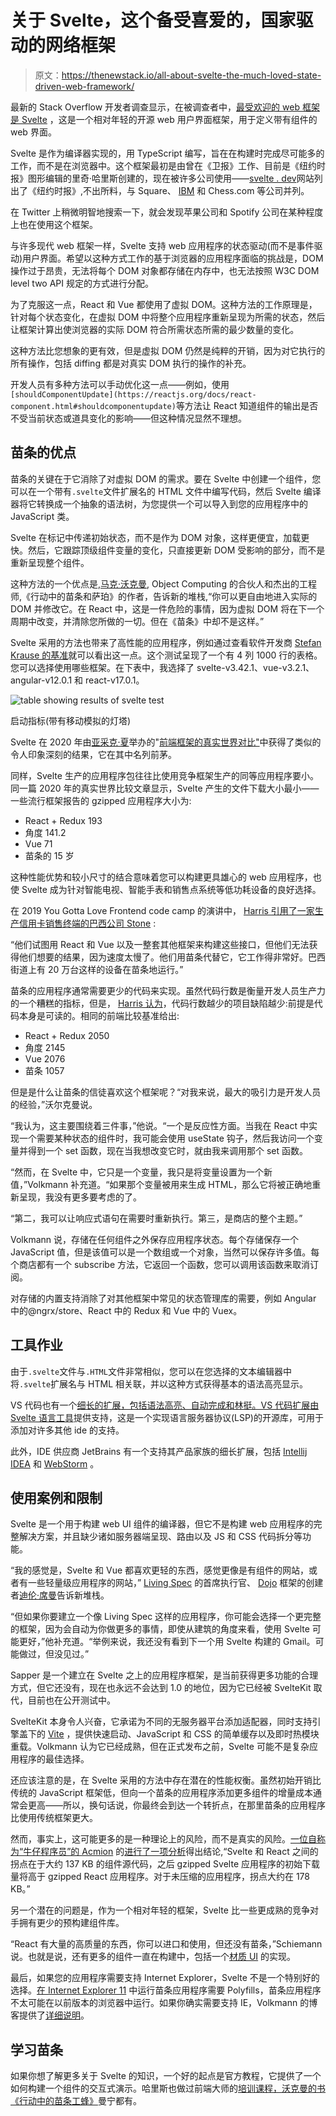 # 关于 Svelte，这个备受喜爱的，国家驱动的网络框架

> 原文：<https://thenewstack.io/all-about-svelte-the-much-loved-state-driven-web-framework/>

最新的 Stack Overflow 开发者调查显示，在被调查者中，[最受欢迎的 web 框架是 Svelte](https://insights.stackoverflow.com/survey/2021#most-loved-dreaded-and-wanted-webframe-love-dread) ，这是一个相对年轻的开源 web 用户界面框架，用于定义带有组件的 web 界面。

Svelte 是作为编译器实现的，用 TypeScript 编写，旨在在构建时完成尽可能多的工作，而不是在浏览器中。这个框架最初是由曾在《卫报》工作、目前是《纽约时报》图形编辑的里奇·哈里斯创建的，现在被许多公司使用——[svelte . dev](https://svelte.dev)网站列出了《纽约时报》,不出所料，与 Square、 [IBM](https://www.ibm.com/cloud?utm_content=inline-mention) 和 Chess.com 等公司并列。

在 Twitter 上稍微明智地搜索一下，就会发现苹果公司和 Spotify 公司在某种程度上也在使用这个框架。

与许多现代 web 框架一样，Svelte 支持 web 应用程序的状态驱动(而不是事件驱动)用户界面。希望以这种方式工作的基于浏览器的应用程序面临的挑战是，DOM 操作过于昂贵，无法将每个 DOM 对象都存储在内存中，也无法按照 W3C DOM level two API 规定的方式进行分配。

为了克服这一点，React 和 Vue 都使用了虚拟 DOM。这种方法的工作原理是，针对每个状态变化，在虚拟 DOM 中将整个应用程序重新呈现为所需的状态，然后让框架计算出使浏览器的实际 DOM 符合所需状态所需的最少数量的变化。

这种方法比您想象的更有效，但是虚拟 DOM 仍然是纯粹的开销，因为对它执行的所有操作，包括 diffing 都是对真实 DOM 执行的操作的补充。

开发人员有多种方法可以手动优化这一点——例如，使用`[shouldComponentUpdate](https://reactjs.org/docs/react-component.html#shouldcomponentupdate)`等方法让 React 知道组件的输出是否不受当前状态或道具变化的影响——但这种情况显然不理想。

## 苗条的优点

苗条的关键在于它消除了对虚拟 DOM 的需求。要在 Svelte 中创建一个组件，您可以在一个带有`.svelte`文件扩展名的 HTML 文件中编写代码，然后 Svelte 编译器将它转换成一个抽象的语法树，为您提供一个可以导入到您的应用程序中的 JavaScript 类。

Svelte 在标记中传递初始状态，而不是作为 DOM 对象，这样更便宜，加载更快。然后，它跟踪顶级组件变量的变化，只直接更新 DOM 受影响的部分，而不是重新呈现整个组件。

这种方法的一个优点是,[马克·沃克曼](https://twitter.com/mark_volkmann), Object Computing 的合伙人和杰出的工程师,《行动中的苗条和萨珀》的作者，告诉新的堆栈,“你可以更自由地进入实际的 DOM 并修改它。在 React 中，这是一件危险的事情，因为虚拟 DOM 将在下一个周期中改变，并清除您所做的一切。但在《苗条》中却不是这样。”

Svelte 采用的方法也带来了高性能的应用程序，例如通过查看软件开发商 [Stefan Krause 的基准](https://krausest.github.io/js-framework-benchmark/current.html)就可以看出这一点。这个测试呈现了一个有 4 列 1000 行的表格。您可以选择使用哪些框架。在下表中，我选择了 svelte-v3.42.1、vue-v3.2.1、angular-v12.0.1 和 react-v17.0.1。

![table showing results of svelte test](img/a79b2ae1d6e68479f36980b8cc90cc2a.png)

启动指标(带有移动模拟的灯塔)

Svelte 在 2020 年由[亚采克·夏](https://medium.com/@jacekschae)举办的"[前端框架的真实世界对比"](https://medium.com/dailyjs/a-realworld-comparison-of-front-end-frameworks-2020-4e50655fe4c1)中获得了类似的令人印象深刻的结果，它在其中名列前茅。

同样，Svelte 生产的应用程序包往往比使用竞争框架生产的同等应用程序要小。同一篇 2020 年的真实世界比较文章显示，Svelte 产生的文件下载大小最小——一些流行框架报告的 gzipped 应用程序大小为:

*   React + Redux 193
*   角度 141.2
*   Vue 71
*   苗条的 15 岁

这种性能优势和较小尺寸的结合意味着您可以构建更具雄心的 web 应用程序，也使 Svelte 成为针对智能电视、智能手表和销售点系统等低功耗设备的良好选择。

在 2019 You Gotta Love Frontend code camp 的演讲中， [Harris 引用了一家生产信用卡销售终端的巴西公司 Stone](https://www.youtube.com/watch?v=AdNJ3fydeao) :

“他们试图用 React 和 Vue 以及一整套其他框架来构建这些接口，但他们无法获得他们想要的结果，因为速度太慢了。他们用苗条代替它，它工作得非常好。巴西街道上有 20 万台这样的设备在苗条地运行。”

苗条的应用程序通常需要更少的代码来实现。虽然代码行数是衡量开发人员生产力的一个糟糕的指标，但是， [Harris 认为](https://svelte.dev/blog/write-less-code)，代码行数越少的项目缺陷越少:前提是代码本身是可读的。相同的前端比较基准给出:

*   React + Redux 2050
*   角度 2145
*   Vue 2076
*   苗条 1057

但是是什么让苗条的信徒喜欢这个框架呢？“对我来说，最大的吸引力是开发人员的经验，”沃尔克曼说。

“我认为，这主要围绕着三件事，”他说。“一个是反应性方面。当我在 React 中实现一个需要某种状态的组件时，我可能会使用 useState 钩子，然后我访问一个变量并得到一个 set 函数，现在当我想改变它时，就由我来调用那个 set 函数。

“然而，在 Svelte 中，它只是一个变量，我只是将变量设置为一个新值，”Volkmann 补充道。“如果那个变量被用来生成 HTML，那么它将被正确地重新呈现，我没有更多要考虑的了。

“第二，我可以让响应式语句在需要时重新执行。第三，是商店的整个主题。”

Volkmann 说，存储在任何组件之外保存应用程序状态。每个存储保存一个 JavaScript 值，但是该值可以是一个数组或一个对象，当然可以保存许多值。每个商店都有一个 subscribe 方法，它返回一个函数，您可以调用该函数来取消订阅。

对存储的内置支持消除了对其他框架中常见的状态管理库的需要，例如 Angular 中的@ngrx/store、React 中的 Redux 和 Vue 中的 Vuex。

## 工具作业

由于`.svelte`文件与`.HTML`文件非常相似，您可以在您选择的文本编辑器中将`.svelte`扩展名与 HTML 相关联，并以这种方式获得基本的语法高亮显示。

VS 代码也有一个[细长的扩展，包括语法高亮、自动完成和林挺。VS 代码扩展由](https://marketplace.visualstudio.com/items?itemName=svelte.svelte-vscode&ssr=false#overview) [Svelte 语言工具](https://github.com/sveltejs/language-tools)提供支持，这是一个实现语言服务器协议(LSP)的开源库，可用于添加对许多其他 ide 的支持。

此外，IDE 供应商 JetBrains 有一个支持其产品家族的细长扩展，包括 [Intellij IDEA](https://www.jetbrains.com/idea/) 和 [WebStorm](https://www.jetbrains.com/webstorm/) 。

## 使用案例和限制

Svelte 是一个用于构建 web UI 组件的编译器，但它不是构建 web 应用程序的完整解决方案，并且缺少诸如服务器端呈现、路由以及 JS 和 CSS 代码拆分等功能。

“我的感觉是，Svelte 和 Vue 都喜欢更轻的东西，感觉更像是有组件的网站，或者有一些轻量级应用程序的网站，” [Living Spec](https://www.livingspec.com) 的首席执行官、 [Dojo](https://dojo.io) 框架的创建者[迪伦·席曼](https://www.linkedin.com/in/dylans/)告诉新堆栈。

“但如果你要建立一个像 Living Spec 这样的应用程序，你可能会选择一个更完整的框架，因为会自动为你做更多的事情，即使从建筑的角度来看，使用 Svelte 可能更好，”他补充道。“举例来说，我还没有看到下一个用 Svelte 构建的 Gmail。可能做过，但没见过。”

Sapper 是一个建立在 Svelte 之上的应用程序框架，是当前获得更多功能的合理方式，但它还没有，现在也永远不会达到 1.0 的地位，因为它已经被 SvelteKit 取代，目前也在公开测试中。

SvelteKit 本身令人兴奋，它承诺为不同的无服务器平台添加适配器，同时支持引擎盖下的 [Vite](https://vitejs.dev) ，提供快速启动、JavaScript 和 CSS 的简单缓存以及即时热模块重载。Volkmann 认为它已经成熟，但在正式发布之前，Svelte 可能不是复杂应用程序的最佳选择。

还应该注意的是，在 Svelte 采用的方法中存在潜在的性能权衡。虽然初始开销比传统的 JavaScript 框架低，但向一个苗条的应用程序添加更多组件的增量成本通常会更高——所以，换句话说，你最终会到达一个转折点，在那里苗条的应用程序比使用传统框架更大。

然而，事实上，这可能更多的是一种理论上的风险，而不是真实的风险。[一位自称为“牛仔程序员”的 Acmion](https://svelte-scaling.acmion.com) 的[进行了一项分析](https://acmion.com/)得出结论,“Svelte 和 React 之间的拐点在于大约 137 KB 的组件源代码，之后 gzipped Svelte 应用程序的初始下载量将高于 gzipped React 应用程序。对于未压缩的应用程序，拐点大约在 178 KB。”

另一个潜在的问题是，作为一个相对年轻的框架，Svelte 比一些更成熟的竞争对手拥有更少的预构建组件库。

“React 有大量的高质量的东西，你可以进口和使用，但还没有苗条，”Schiemann 说。也就是说，还有更多的组件一直在构建中，包括一个[材质 UI](https://sveltematerialui.com) 的实现。

最后，如果您的应用程序需要支持 Internet Explorer，Svelte 不是一个特别好的选择。[在 Internet Explorer 11](https://github.com/sveltejs/svelte/issues/2621) 中运行苗条应用程序需要 Polyfills，苗条应用程序不太可能在以前版本的浏览器中运行。如果你确实需要支持 IE，Volkmann 的博客提供了[详细说明](https://mvolkmann.github.io/blog/topics/#/blog/svelte/supporting-ie11/?v=1.0.18)。

## 学习苗条

如果你想了解更多关于 Svelte 的知识，一个好的起点是官方教程，它提供了一个如何构建一个组件的交互式演示。哈里斯也做过前端大师的[培训课程，沃克曼的书](https://frontendmasters.com/courses/svelte/)[《行动中的苗条工蜂》](https://www.manning.com/books/svelte-and-sapper-in-action)曼宁都有。

<svg xmlns:xlink="http://www.w3.org/1999/xlink" viewBox="0 0 68 31" version="1.1"><title>Group</title> <desc>Created with Sketch.</desc></svg>